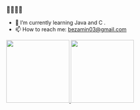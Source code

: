 ### 👋👋👋👋


- 🌱 I’m currently learning Java and C .
- 📫 How to reach me: bezamin03@gmail.com

<div>
   <a href="github.com/Bernardo-Zamin">
     <img height= "167em" src="https://github-readme-stats.vercel.app/api?username=Bernardo-Zamin&show_icons=true&theme=midnight-purple"/>
     <img height= "167em" src="https://github-readme-stats.vercel.app/api/top-langs/?username=Bernardo-Zamin&layout=compact&theme=midnight-purple"/>
     </div>
  



